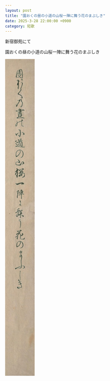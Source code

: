 ```yaml
---
layout: post
title: "園おくの昼の小道の山桜一陣に舞う花のまぶしき"
date: 2025-3-28 22:00:00 +0900
category: 短歌
---
```

新宿御苑にて

園おくの昼の小道の山桜一陣に舞う花のまぶしき

![「そあん」で生成した『園おくの昼の小道の山桜一陣に舞う花のまぶしき』の短冊の画像](/assets/tanka/tanka1d.jpg)